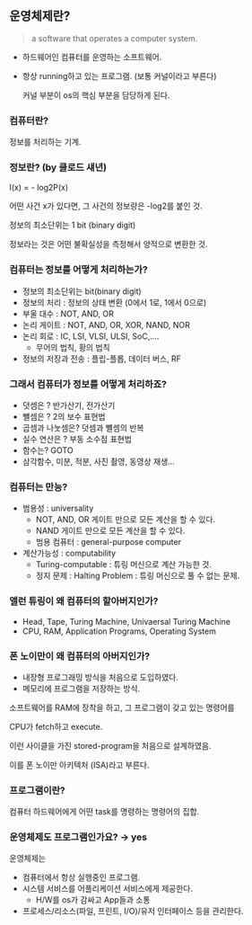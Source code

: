 ## 운영체제란?

> a software that operates a computer system.

- 하드웨어인 컴퓨터를 운영하는 소프트웨어.
- 항상 running하고 있는 프로그램. (보통 커널이라고 부른다)

    커널 부분이 os의 핵심 부분을 담당하게 된다.

### 컴퓨터란?

정보를 처리하는 기계.

### 정보란? (by 클로드 섀년)

I(x) = - log2P(x)

어떤 사건 x가 있다면, 그 사건의 정보량은 -log2를 붙인 것.

정보의 최소단위는 1 bit (binary digit)

정보라는 것은 어떤 불확실성을 측정해서 양적으로 변환한 것.

### 컴퓨터는 정보를 어떻게 처리하는가?

- 정보의 최소단위는 bit(binary digit)
- 정보의 처리 : 정보의 상태 변환 (0에서 1로, 1에서 0으로)
- 부울 대수 : NOT, AND, OR
- 논리 게이트 : NOT, AND, OR, XOR, NAND, NOR
- 논리 회로 : IC, LSI, VLSI, ULSI, SoC,….
    - 무어의 법칙, 황의 법칙
- 정보의 저장과 전송 : 플립-플롭, 데이터 버스, RF

### 그래서 컴퓨터가 정보를 어떻게 처리하죠?

- 덧셈은 ? 반가산기, 전가산기
- 뺼셈은 ? 2의 보수 표현법
- 곱셈과 나눗셈은? 덧셈과 뺼셈의 반복
- 실수 연산은 ? 부동 소수점 표현법
- 함수는? GOTO
- 삼각함수, 미분, 적분, 사진 촬영, 동영상 재생...

### 컴퓨터는 만능?

- 범용성 : universality
    - NOT, AND, OR 게이트 만으로 모든 계산을 할 수 있다.
    - NAND 게이트 만으로 모든 계산을 할 수 있다.
    - 범용 컴퓨터 : general-purpose computer
- 계산가능성 : computability
    - Turing-computable : 튜링 머신으로 계산 가능한 것.
    - 정지 문제 : Halting Problem : 튜링 머신으로 풀 수 없는 문제.

### 앨런 튜링이 왜 컴퓨터의 할아버지인가?

- Head, Tape, Turing Machine, Univaersal Turing Machine
- CPU, RAM, Application Programs, Operating System

### 폰 노이만이 왜 컴퓨터의 아버지인가?

- 내장형 프로그래밍 방식을 처음으로 도입하였다.
- 메모리에 프로그램을 저장하는 방식.

소프트웨어를 RAM에 장착을 하고, 그 프로그램이 갖고 있는 명령어를

CPU가 fetch하고 execute.

이런 사이클을 가진 stored-program을 처음으로 설계하였음.

이를 폰 노이만 아키텍처 (ISA)라고 부른다.

### 프로그램이란?

컴퓨터 하드웨어에게 어떤 task를 명령하는 명령어의 집합.

### 운영체제도 프로그램인가요? → yes

운영체제는

- 컴퓨터에서 항상 실행중인 프로그램.
- 시스템 서비스를 어플리케이션 서비스에게 제공한다.
    - H/W를 os가 감싸고 App들과 소통
- 프로세스/리소스(파일, 프린트, I/O)/유저 인터페이스 등을 관리한다.